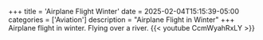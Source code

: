 +++
title = 'Airplane Flight Winter'
date = 2025-02-04T15:15:39-05:00
categories = ['Aviation']
description = "Airplane Flight in Winter"
+++
Airplane flight in winter.  Flying over a river.
{{< youtube CcmWyahRxLY >}}